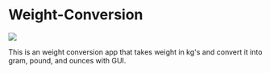 # Weight-Conversion

<img src="weight-converter-1.png"/>

This is an weight conversion app that takes weight in kg's and convert it into gram, pound, and ounces with GUI.
